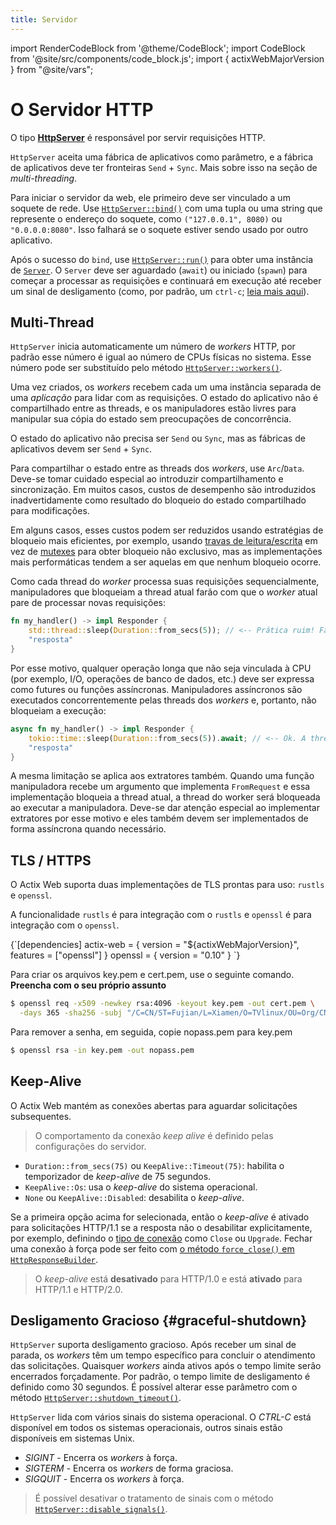 ```yaml
---
title: Servidor
---
```


import RenderCodeBlock from '@theme/CodeBlock';
import CodeBlock from '@site/src/components/code_block.js';
import { actixWebMajorVersion } from "@site/vars";

# O Servidor HTTP

O tipo [**HttpServer**][httpserverstruct] é responsável por servir requisições HTTP.

`HttpServer` aceita uma fábrica de aplicativos como parâmetro, e a fábrica de aplicativos deve ter fronteiras `Send` + `Sync`. Mais sobre isso na seção de _multi-threading_.

Para iniciar o servidor da web, ele primeiro deve ser vinculado a um soquete de rede. Use [`HttpServer::bind()`][bindmethod] com uma tupla ou uma string que represente o endereço do soquete, como `("127.0.0.1", 8080)` ou `"0.0.0.0:8080"`. Isso falhará se o soquete estiver sendo usado por outro aplicativo.

Após o sucesso do `bind`, use [`HttpServer::run()`][httpserver_run] para obter uma instância de [`Server`][server]. O `Server` deve ser aguardado (`await`) ou iniciado (`spawn`) para começar a processar as requisições e continuará em execução até receber um sinal de desligamento (como, por padrão, um `ctrl-c`; [leia mais aqui](#graceful-shutdown)).

<CodeBlock example="server" section="main" />

## Multi-Thread

`HttpServer` inicia automaticamente um número de _workers_ HTTP, por padrão esse número é igual ao número de CPUs físicas no sistema. Esse número pode ser substituído pelo método [`HttpServer::workers()`][workers].

<CodeBlock example="server" file="workers.rs" section="workers" />

Uma vez criados, os _workers_ recebem cada um uma instância separada de uma _aplicação_ para lidar com as requisições. O estado do aplicativo não é compartilhado entre as threads, e os manipuladores estão livres para manipular sua cópia do estado sem preocupações de concorrência.

O estado do aplicativo não precisa ser `Send` ou `Sync`, mas as fábricas de aplicativos devem ser `Send` + `Sync`.

Para compartilhar o estado entre as threads dos _workers_, use `Arc`/`Data`. Deve-se tomar cuidado especial ao introduzir compartilhamento e sincronização. Em muitos casos, custos de desempenho são introduzidos inadvertidamente como resultado do bloqueio do estado compartilhado para modificações.

Em alguns casos, esses custos podem ser reduzidos usando estratégias de bloqueio mais eficientes, por exemplo, usando [travas de leitura/escrita](https://doc.rust-lang.org/std/sync/struct.RwLock.html) em vez de [mutexes](https://doc.rust-lang.org/std/sync/struct.Mutex.html) para obter bloqueio não exclusivo, mas as implementações mais performáticas tendem a ser aquelas em que nenhum bloqueio ocorre.

Como cada thread do _worker_ processa suas requisições sequencialmente, manipuladores que bloqueiam a thread atual farão com que o _worker_ atual pare de processar novas requisições:

```rust
fn my_handler() -> impl Responder {
    std::thread::sleep(Duration::from_secs(5)); // <-- Prática ruim! Fará com que a thread do worker atual fique parada!
    "resposta"
}
```

Por esse motivo, qualquer operação longa que não seja vinculada à CPU (por exemplo, I/O, operações de banco de dados, etc.) deve ser expressa como futures ou funções assíncronas. Manipuladores assíncronos são executados concorrentemente pelas threads dos _workers_ e, portanto, não bloqueiam a execução:

```rust
async fn my_handler() -> impl Responder {
    tokio::time::sleep(Duration::from_secs(5)).await; // <-- Ok. A thread do worker tratará outras requisições aqui
    "resposta"
}
```

A mesma limitação se aplica aos extratores também. Quando uma função manipuladora recebe um argumento que implementa `FromRequest` e essa implementação bloqueia a thread atual, a thread do worker será bloqueada ao executar a manipuladora. Deve-se dar atenção especial ao implementar extratores por esse motivo e eles também devem ser implementados de forma assíncrona quando necessário.

## TLS / HTTPS

O Actix Web suporta duas implementações de TLS prontas para uso: `rustls` e `openssl`.

A funcionalidade `rustls` é para integração com o `rustls` e `openssl` é para integração com o `openssl`.

<!-- DEPENDENCY -->

<RenderCodeBlock className="language-toml">
{`[dependencies]
actix-web = { version = "${actixWebMajorVersion}", features = ["openssl"] }
openssl = { version = "0.10" }
`}
</RenderCodeBlock>

<CodeBlock example="server" file="ssl.rs" section="ssl" />

Para criar os arquivos key.pem e cert.pem, use o seguinte comando. **Preencha com o seu próprio assunto**

```bash
$ openssl req -x509 -newkey rsa:4096 -keyout key.pem -out cert.pem \
  -days 365 -sha256 -subj "/C=CN/ST=Fujian/L=Xiamen/O=TVlinux/OU=Org/CN=muro.lxd"
```

Para remover a senha, em seguida, copie nopass.pem para key.pem

```bash
$ openssl rsa -in key.pem -out nopass.pem
```

## Keep-Alive

O Actix Web mantém as conexões abertas para aguardar solicitações subsequentes.

> O comportamento da conexão _keep alive_ é definido pelas configurações do servidor.

- `Duration::from_secs(75)` ou `KeepAlive::Timeout(75)`: habilita o temporizador de _keep-alive_ de 75 segundos.
- `KeepAlive::Os`: usa o _keep-alive_ do sistema operacional.
- `None` ou `KeepAlive::Disabled`: desabilita o _keep-alive_.

<CodeBlock example="server" file="keep_alive.rs" section="keep-alive" />

Se a primeira opção acima for selecionada, então o _keep-alive_ é ativado para solicitações HTTP/1.1 se a resposta não o desabilitar explicitamente, por exemplo, definindo o [tipo de conexão][httpconnectiontype] como `Close` ou `Upgrade`. Fechar uma conexão à força pode ser feito com [o método `force_close()` em `HttpResponseBuilder`](https://docs.rs/actix-web/4/actix_web/struct.HttpResponseBuilder.html#method.force_close).

> O _keep-alive_ está **desativado** para HTTP/1.0 e está **ativado** para HTTP/1.1 e HTTP/2.0.

<CodeBlock example="server" file="keep_alive_tp.rs" section="example" />

## Desligamento Gracioso {#graceful-shutdown}

`HttpServer` suporta desligamento gracioso. Após receber um sinal de parada, os _workers_ têm um tempo específico para concluir o atendimento das solicitações. Quaisquer _workers_ ainda ativos após o tempo limite serão encerrados forçadamente. Por padrão, o tempo limite de desligamento é definido como 30 segundos. É possível alterar esse parâmetro com o método [`HttpServer::shutdown_timeout()`][shutdowntimeout].

`HttpServer` lida com vários sinais do sistema operacional. O _CTRL-C_ está disponível em todos os sistemas operacionais, outros sinais estão disponíveis em sistemas Unix.

- _SIGINT_ - Encerra os _workers_ à força.
- _SIGTERM_ - Encerra os _workers_ de forma graciosa.
- _SIGQUIT_ - Encerra os _workers_ à força.

> É possível desativar o tratamento de sinais com o método [`HttpServer::disable_signals()`][disablesignals].

[server]: https://docs.rs/actix-web/4/actix_web/dev/struct.Server.html
[httpserverstruct]: https://docs.rs/actix-web/4/actix_web/struct.HttpServer.html
[bindmethod]: https://docs.rs/actix-web/4/actix_web/struct.HttpServer.html#method.bind
[httpserver_run]: https://docs.rs/actix-web/4/actix_web/struct.HttpServer.html#method.run
[bindopensslmethod]: https://docs.rs/actix-web/4/actix_web/struct.HttpServer.html#method.bind_openssl
[bindrusttls]: https://docs.rs/actix-web/4/actix_web/struct.HttpServer.html#method.bind_rustls
[workers]: https://docs.rs/actix-web/4/actix_web/struct.HttpServer.html#method.workers
[tlsalpn]: https://tools.ietf.org/html/rfc7301
[exampleopenssl]: https://github.com/actix/examples/tree/master/security/openssl
[shutdowntimeout]: https://docs.rs/actix-web/4/actix_web/struct.HttpServer.html#method.shutdown_timeout
[disablesignals]: https://docs.rs/actix-web/4/actix_web/struct.HttpServer.html#method.disable_signals
[httpconnectiontype]: https://docs.rs/actix-web/4/actix_web/http/enum.ConnectionType.html
